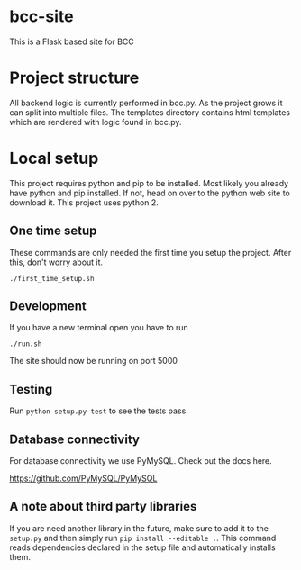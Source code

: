 # bcc-site

This is a Flask based site for BCC

# Project structure

All backend logic is currently performed in bcc.py. As the project grows it can split into multiple files. The templates directory contains html templates which are rendered with logic found in bcc.py.

# Local setup

This project requires python and pip to be installed. Most likely you already have python and pip installed. If not, head on over to the python web site to download it. This project uses python 2.

## One time setup

These commands are only needed the first time you setup the project. After this, don't worry about it.

    ./first_time_setup.sh

## Development

If you have a new terminal open you have to run

    ./run.sh

The site should now be running on port 5000


## Testing

Run `python setup.py test` to see the tests pass.

## Database connectivity

For database connectivity we use PyMySQL. Check out the docs here.

https://github.com/PyMySQL/PyMySQL

## A note about third party libraries

If you are need another library in the future, make sure to add it to the `setup.py` and then simply run `pip install --editable .`. This command
reads dependencies declared in the setup file and automatically installs them.
